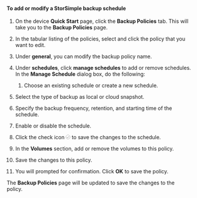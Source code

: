 
<!--author=SharS last changed: 9/15/15-->

#### To add or modify a StorSimple backup schedule
1. On the device **Quick Start** page, click the **Backup Policies** tab. This will take you to the **Backup Policies** page.

2. In the tabular listing of the policies, select and click the policy that you want to edit.

3. Under **general**, you can modify the backup policy name.

4. Under **schedules**, click **manage schedules** to add or remove schedules. In the **Manage Schedule** dialog box, do the following:

   1. Choose an existing schedule or create a new schedule.

2. Select the type of backup as local or cloud snapshot.

3. Specify the backup frequency, retention, and starting time of the schedule.

4. Enable or disable the schedule.

5. Click the check icon ![check icon](./media/storsimple-add-modify-backup-schedule/HCS_CheckIcon-include.png) to save the changes to the schedule.


5. In the **Volumes** section, add or remove the volumes to this policy.

6. Save the changes to this policy.

7. You will prompted for confirmation. Click **OK** to save the policy.


The **Backup Policies** page will be updated to save the changes to the policy.

